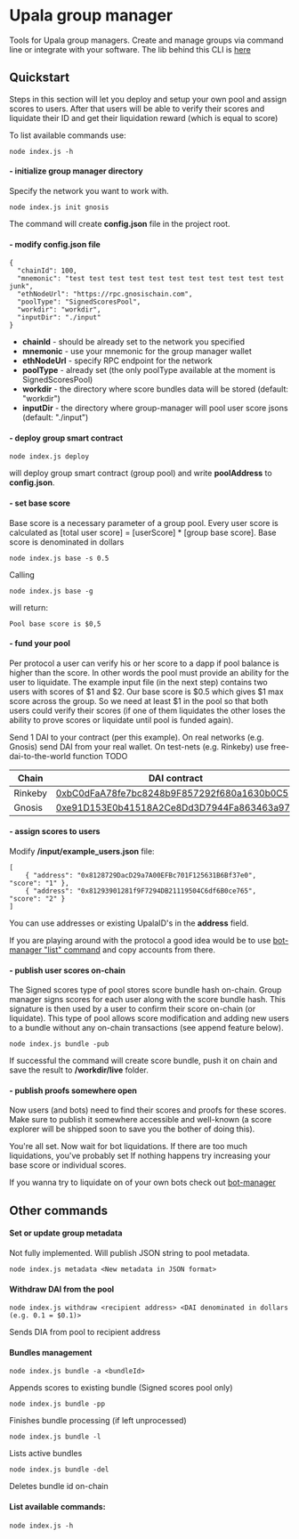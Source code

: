 # Upala group manager

Tools for Upala group managers. Create and manage groups via command line or integrate with your software. The lib behind this CLI is [here](https://github.com/upala-digital-identity/group-manager)

## Quickstart

Steps in this section will let you deploy and setup your own pool and assign scores to users. After that users will be able to verify their scores and liquidate their ID and get their liquidation reward (which is equal to score)

To list available commands use:

    node index.js -h

#### - initialize group manager directory

Specify the network you want to work with.

    node index.js init gnosis

The command will create **config.json** file in the project root.


#### - modify config.json file

    {
      "chainId": 100,
      "mnemonic": "test test test test test test test test test test test junk",
      "ethNodeUrl": "https://rpc.gnosischain.com",
      "poolType": "SignedScoresPool",
      "workdir": "workdir",
      "inputDir": "./input"
    }

- **chainId** - should be already set to the network you specified
- **mnemonic** - use your mnemonic for the group manager wallet
- **ethNodeUrl** - specify RPC endpoint for the network
- **poolType** - already set (the only poolType available at the moment is SignedScoresPool)
- **workdir** - the directory where score bundles data will be stored (default: "workdir")
- **inputDir** - the directory where group-manager will pool user score jsons (default: "./input") 

#### - deploy group smart contract

    node index.js deploy

will deploy group smart contract (group pool) and write **poolAddress** to **config.json**.


#### - set base score

Base score is a necessary parameter of a group pool. Every user score is calculated as [total user score] = [userScore] * [group base score]. Base score is denominated in dollars

    node index.js base -s 0.5

Calling 
    
    node index.js base -g

will return:
    
    Pool base score is $0,5

#### - fund your pool

Per protocol a user can verify his or her score to a dapp if pool balance is higher than the score. In other words the pool must provide an ability for the user to liquidate. The example input file (in the next step) contains two users with scores of $1 and $2. Our base score is $0.5 which gives $1 max score across the group. So we need at least $1 in the pool so that both users could verify their scores (if one of them liquidates the other loses the ability to prove scores or liquidate until pool is funded again).

Send 1 DAI to your contract (per this example). On real networks (e.g. Gnosis) send DAI from your real wallet. On test-nets (e.g. Rinkeby) use free-dai-to-the-world function TODO

| Chain  | DAI contract |
| ------------- | ------------- |
| Rinkeby  | [0xbC0dFaA78fe7bc8248b9F857292f680a1630b0C5](https://rinkeby.etherscan.io/address/0xbC0dFaA78fe7bc8248b9F857292f680a1630b0C5#code)  |
| Gnosis  | [0xe91D153E0b41518A2Ce8Dd3D7944Fa863463a97d](https://blockscout.com/xdai/mainnet/address/0xe91D153E0b41518A2Ce8Dd3D7944Fa863463a97d/transactions)  |

#### - assign scores to users

Modify **/input/example_users.json** file:

    [
        { "address": "0x8128729DacD29a7A00EFBc701F125631B6Bf37e0", "score": "1" },
        { "address": "0x81293901281f9F7294DB21119504C6df6B0ce765", "score": "2" }
    ]

You can use addresses or existing UpalaID's in the **address** field.

If you are playing around with the protocol a good idea would be to use [bot-manager "list" command](https://github.com/upala-digital-identity/bot-manager-cli) and copy accounts from there.

#### - publish user scores on-chain

The Signed scores type of pool stores score bundle hash on-chain. Group manager signs scores for each user along with the score bundle hash. This signature is then used by a user to confirm their score on-chain (or liquidate). This type of pool allows score modification and adding new users to a bundle without any on-chain transactions (see append feature below).


    node index.js bundle -pub

If successful the command will create score bundle, push it on chain and save the result to **/workdir/live** folder.

#### - publish proofs somewhere open

Now users (and bots) need to find their scores and proofs for these scores. Make sure to publish it somewhere accessible and well-known (a score explorer will be shipped soon to save you the bother of doing this).

You're all set. Now wait for bot liquidations. If there are too much liquidations, you've probably set If nothing happens try increasing your base score or individual scores. 

If you wanna try to liquidate on of your own bots check out [bot-manager](https://github.com/upala-digital-identity/bot-manager-cli)

## Other commands

#### Set or update group metadata

Not fully implemented. Will publish JSON string to pool metadata. 

    node index.js metadata <New metadata in JSON format>

#### Withdraw DAI from the pool

    node index.js withdraw <recipient address> <DAI denominated in dollars (e.g. 0.1 = $0.1)>

Sends DIA from pool to recipient address

#### Bundles management

    node index.js bundle -a <bundleId>

Appends scores to existing bundle (Signed scores pool only)

    node index.js bundle -pp

Finishes bundle processing (if left unprocessed)

    node index.js bundle -l

Lists active bundles

    node index.js bundle -del

Deletes bundle id on-chain

#### List available commands:

    node index.js -h

